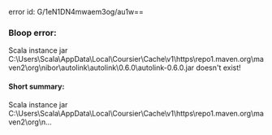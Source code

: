 error id: G/1eN1DN4mwaem3og/au1w==
### Bloop error:

Scala instance jar C:\Users\Scala\AppData\Local\Coursier\Cache\v1\https\repo1.maven.org\maven2\org\nibor\autolink\autolink\0.6.0\autolink-0.6.0.jar doesn't exist!
#### Short summary: 

Scala instance jar C:\Users\Scala\AppData\Local\Coursier\Cache\v1\https\repo1.maven.org\maven2\org\n...